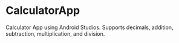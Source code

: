 # CalculatorApp
Calculator App using Android Studios. Supports decimals, addition, subtraction, multiplication, and division.
